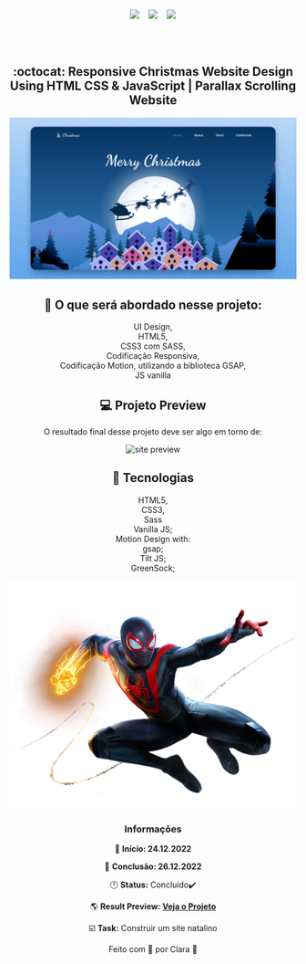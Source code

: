 <div align="center">
<img width="400px" src="https://e7.pngegg.com/pngimages/835/977/png-clipart-christmas-fonts-merry-christmas.png" alt="">&nbsp;&nbsp;&nbsp;
<br>

<p align="center">
<img src="https://img.shields.io/github/last-commit/Clara-Pacheco/
responsive-christmas-website?style=for-the-badge"/>&nbsp;&nbsp;&nbsp;
<img src="https://img.shields.io/github/repo-size/Clara-Pacheco/
responsive-christmas-website?style=for-the-badge"/>&nbsp;&nbsp;&nbsp;
<img src="https://img.shields.io/github/languages/count/Clara-Pacheco/
responsive-christmas-website?style=for-the-badge"/>
</p>
<br>
<br>

## :octocat: Responsive Christmas Website Design Using HTML CSS & JavaScript | Parallax Scrolling Website 

![preview](https://github.com/Clara-Pacheco/responsive-christmas-website/blob/main/img/preview.png)

## 🎈 O que será abordado nesse projeto:

 UI Design,<br>
 HTML5,<br>
 CSS3 com SASS,<br>
 Codificação Responsiva,<br>
 Codificação Motion, utilizando a biblioteca GSAP,<br>
 JS vanilla<br>

## 💻 Projeto Preview

O resultado final desse projeto deve ser algo em torno de:

![site preview](https://github.com/Clara-Pacheco/spiderman/blob/main/video/site-preview2.gif)

## 🧪 Tecnologias 

 HTML5,<br>
 CSS3,<br>
 Sass<br>
 Vanilla JS;<br>
 Motion Design with:<br>
     gsap;<br>
     Tilt JS;<br>
     GreenSock;<br>

![spiderman](https://github.com/Clara-Pacheco/spiderman/blob/main/images/image%204.png)

### Informações  

📅 **Início: 24.12.2022**

📅 **Conclusão: 26.12.2022**

🕛 **Status:** Concluído✔️

🌎 **Result Preview: [Veja o Projeto](https://clara-pacheco.github.io/spiderman/)**

☑️ **Task:** Construir um site natalino

Feito com 💜 por Clara 🚀






